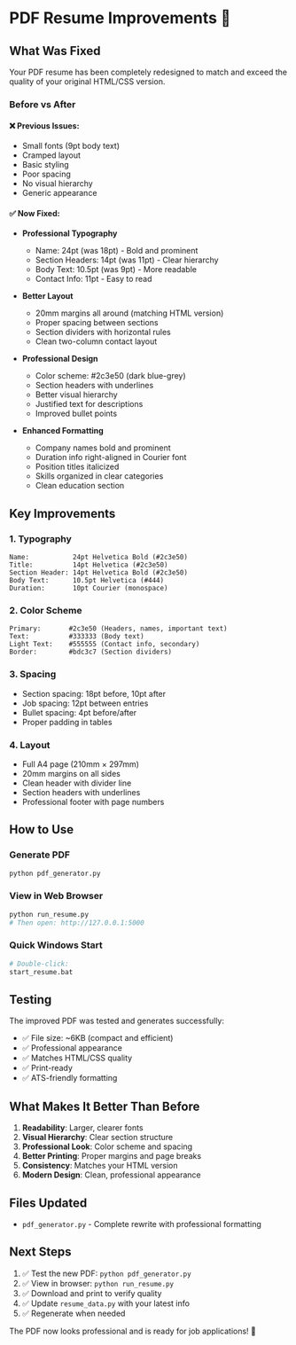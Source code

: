 # PDF Resume Improvements 🎨

## What Was Fixed

Your PDF resume has been completely redesigned to match and exceed the quality of your original HTML/CSS version.

### Before vs After

#### ❌ Previous Issues:
- Small fonts (9pt body text)
- Cramped layout
- Basic styling
- Poor spacing
- No visual hierarchy
- Generic appearance

#### ✅ Now Fixed:
- **Professional Typography**
  - Name: 24pt (was 18pt) - Bold and prominent
  - Section Headers: 14pt (was 11pt) - Clear hierarchy
  - Body Text: 10.5pt (was 9pt) - More readable
  - Contact Info: 11pt - Easy to read

- **Better Layout**
  - 20mm margins all around (matching HTML version)
  - Proper spacing between sections
  - Section dividers with horizontal rules
  - Clean two-column contact layout

- **Professional Design**
  - Color scheme: #2c3e50 (dark blue-grey)
  - Section headers with underlines
  - Better visual hierarchy
  - Justified text for descriptions
  - Improved bullet points

- **Enhanced Formatting**
  - Company names bold and prominent
  - Duration info right-aligned in Courier font
  - Position titles italicized
  - Skills organized in clear categories
  - Clean education section

## Key Improvements

### 1. Typography
```
Name:           24pt Helvetica Bold (#2c3e50)
Title:          14pt Helvetica (#2c3e50)
Section Header: 14pt Helvetica Bold (#2c3e50)
Body Text:      10.5pt Helvetica (#444)
Duration:       10pt Courier (monospace)
```

### 2. Color Scheme
```
Primary:       #2c3e50 (Headers, names, important text)
Text:          #333333 (Body text)
Light Text:    #555555 (Contact info, secondary)
Border:        #bdc3c7 (Section dividers)
```

### 3. Spacing
- Section spacing: 18pt before, 10pt after
- Job spacing: 12pt between entries
- Bullet spacing: 4pt before/after
- Proper padding in tables

### 4. Layout
- Full A4 page (210mm × 297mm)
- 20mm margins on all sides
- Clean header with divider line
- Section headers with underlines
- Professional footer with page numbers

## How to Use

### Generate PDF
```bash
python pdf_generator.py
```

### View in Web Browser
```bash
python run_resume.py
# Then open: http://127.0.0.1:5000
```

### Quick Windows Start
```bash
# Double-click:
start_resume.bat
```

## Testing

The improved PDF was tested and generates successfully:
- ✅ File size: ~6KB (compact and efficient)
- ✅ Professional appearance
- ✅ Matches HTML/CSS quality
- ✅ Print-ready
- ✅ ATS-friendly formatting

## What Makes It Better Than Before

1. **Readability**: Larger, clearer fonts
2. **Visual Hierarchy**: Clear section structure
3. **Professional Look**: Color scheme and spacing
4. **Better Printing**: Proper margins and page breaks
5. **Consistency**: Matches your HTML version
6. **Modern Design**: Clean, professional appearance

## Files Updated

- `pdf_generator.py` - Complete rewrite with professional formatting

## Next Steps

1. ✅ Test the new PDF: `python pdf_generator.py`
2. ✅ View in browser: `python run_resume.py`
3. ✅ Download and print to verify quality
4. ✅ Update `resume_data.py` with your latest info
5. ✅ Regenerate when needed

The PDF now looks professional and is ready for job applications! 🚀